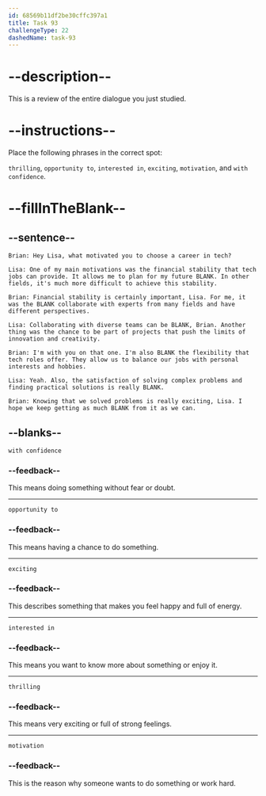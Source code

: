 ```yaml
---
id: 68569b11df2be30cffc397a1
title: Task 93
challengeType: 22
dashedName: task-93
---
```


<!-- REVIEW -->

# --description--

This is a review of the entire dialogue you just studied.

# --instructions--

Place the following phrases in the correct spot:

`thrilling`, `opportunity to`, `interested in`, `exciting`, `motivation`, and `with confidence`.

# --fillInTheBlank--

## --sentence--

`Brian: Hey Lisa, what motivated you to choose a career in tech?`

`Lisa: One of my main motivations was the financial stability that tech jobs can provide. It allows me to plan for my future BLANK. In other fields, it's much more difficult to achieve this stability.`

`Brian: Financial stability is certainly important, Lisa. For me, it was the BLANK collaborate with experts from many fields and have different perspectives.`

`Lisa: Collaborating with diverse teams can be BLANK, Brian. Another thing was the chance to be part of projects that push the limits of innovation and creativity.`

`Brian: I'm with you on that one. I'm also BLANK the flexibility that tech roles offer. They allow us to balance our jobs with personal interests and hobbies.`

`Lisa: Yeah. Also, the satisfaction of solving complex problems and finding practical solutions is really BLANK.`

`Brian: Knowing that we solved problems is really exciting, Lisa. I hope we keep getting as much BLANK from it as we can.`

## --blanks--

`with confidence`

### --feedback--

This means doing something without fear or doubt.

---

`opportunity to`

### --feedback--

This means having a chance to do something.

---

`exciting`

### --feedback--

This describes something that makes you feel happy and full of energy.

---

`interested in`

### --feedback--

This means you want to know more about something or enjoy it.

---

`thrilling`

### --feedback--

This means very exciting or full of strong feelings.

---

`motivation`

### --feedback--

This is the reason why someone wants to do something or work hard.
